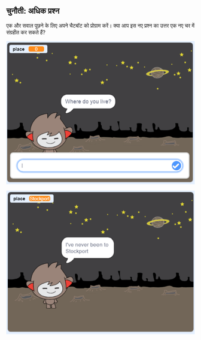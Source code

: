 ## चुनौती: अधिक प्रश्न

एक और सवाल पूछने के लिए अपने चैटबॉट को प्रोग्राम करें। क्या आप इस नए प्रश्न का उत्तर एक नए चर में संग्रहीत कर सकते हैं?

![अधिक प्रश्न](images/chatbot-question1.png)

![अधिक प्रश्न](images/chatbot-question2.png)